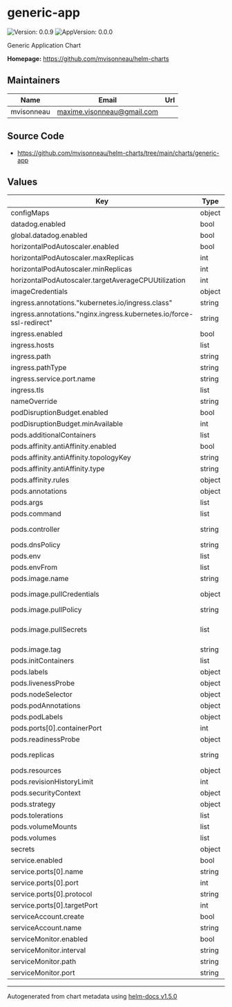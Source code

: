 # generic-app

![Version: 0.0.9](https://img.shields.io/badge/Version-0.0.9-informational?style=flat-square) ![AppVersion: 0.0.0](https://img.shields.io/badge/AppVersion-0.0.0-informational?style=flat-square)

Generic Application Chart

**Homepage:** <https://github.com/mvisonneau/helm-charts>

## Maintainers

| Name | Email | Url |
| ---- | ------ | --- |
| mvisonneau | maxime.visonneau@gmail.com |  |

## Source Code

* <https://github.com/mvisonneau/helm-charts/tree/main/charts/generic-app>

## Values

| Key | Type | Default | Description |
|-----|------|---------|-------------|
| configMaps | object | `{}` |  |
| datadog.enabled | bool | `false` |  |
| global.datadog.enabled | bool | `false` | inject datadog related labels/env variables |
| horizontalPodAutoscaler.enabled | bool | `false` |  |
| horizontalPodAutoscaler.maxReplicas | int | `2` |  |
| horizontalPodAutoscaler.minReplicas | int | `1` |  |
| horizontalPodAutoscaler.targetAverageCPUUtilization | int | `60` |  |
| imageCredentials | object | `{}` |  |
| ingress.annotations."kubernetes.io/ingress.class" | string | `"nginx"` |  |
| ingress.annotations."nginx.ingress.kubernetes.io/force-ssl-redirect" | string | `"true"` |  |
| ingress.enabled | bool | `false` |  |
| ingress.hosts | list | `[]` |  |
| ingress.path | string | `"/"` |  |
| ingress.pathType | string | `"Prefix"` |  |
| ingress.service.port.name | string | `"http"` |  |
| ingress.tls | list | `[]` |  |
| nameOverride | string | `nil` | name of the chart/release to override 'generic-app' with |
| podDisruptionBudget.enabled | bool | `true` |  |
| podDisruptionBudget.minAvailable | int | `1` |  |
| pods.additionalContainers | list | `[]` |  |
| pods.affinity.antiAffinity.enabled | bool | `false` |  |
| pods.affinity.antiAffinity.topologyKey | string | `"kubernetes.io/hostname"` |  |
| pods.affinity.antiAffinity.type | string | `"hard"` |  |
| pods.affinity.rules | object | `{}` |  |
| pods.annotations | object | `{}` |  |
| pods.args | list | `[]` |  |
| pods.command | list | `[]` |  |
| pods.controller | string | `"deployment"` | controller used to schedule pods Can either be 'deployment', 'statefulset' or 'daemonset' |
| pods.dnsPolicy | string | `"ClusterFirst"` |  |
| pods.env | list | `[]` |  |
| pods.envFrom | list | `[]` |  |
| pods.image.name | string | `nil` | image repository/name |
| pods.image.pullCredentials | object | `{}` | Automatically create a secret with the credentials and use it Cannot be used in conjunction of image.pullSecrets |
| pods.image.pullPolicy | string | `"IfNotPresent"` | image pullPolicy |
| pods.image.pullSecrets | list | `[]` | Optional array of imagePullSecrets containing private registry credentials Ref: https://kubernetes.io/docs/tasks/configure-pod-container/pull-image-private-registry/ |
| pods.image.tag | string | `nil` | image tag |
| pods.initContainers | list | `[]` |  |
| pods.labels | object | `{}` |  |
| pods.livenessProbe | object | `{}` |  |
| pods.nodeSelector | object | `{}` |  |
| pods.podAnnotations | object | `{}` |  |
| pods.podLabels | object | `{}` |  |
| pods.ports[0].containerPort | int | `8080` |  |
| pods.readinessProbe | object | `{}` |  |
| pods.replicas | string | `nil` | amount of desired pod(s) replica(s) Ref: https://kubernetes.io/docs/concepts/workloads/controllers/deployment/#replicas |
| pods.resources | object | `{}` |  |
| pods.revisionHistoryLimit | int | `3` |  |
| pods.securityContext | object | `{}` |  |
| pods.strategy | object | `{}` |  |
| pods.tolerations | list | `[]` |  |
| pods.volumeMounts | list | `[]` |  |
| pods.volumes | list | `[]` |  |
| secrets | object | `{}` |  |
| service.enabled | bool | `true` |  |
| service.ports[0].name | string | `"http"` |  |
| service.ports[0].port | int | `80` |  |
| service.ports[0].protocol | string | `"TCP"` |  |
| service.ports[0].targetPort | int | `8080` |  |
| serviceAccount.create | bool | `false` | create a service account and associate it with the pods |
| serviceAccount.name | string | `"default"` | name of the service account to use (and potentially create) |
| serviceMonitor.enabled | bool | `false` |  |
| serviceMonitor.interval | string | `"30s"` |  |
| serviceMonitor.path | string | `"/metrics"` |  |
| serviceMonitor.port | string | `"metrics"` |  |

----------------------------------------------
Autogenerated from chart metadata using [helm-docs v1.5.0](https://github.com/norwoodj/helm-docs/releases/v1.5.0)
